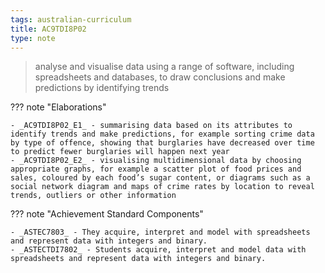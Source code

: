 ```yaml
---
tags: australian-curriculum
title: AC9TDI8P02
type: note
---
```

> analyse and visualise data using a range of software, including spreadsheets and databases, to draw conclusions and make predictions by identifying trends

??? note "Elaborations"

	- _AC9TDI8P02_E1_ - summarising data based on its attributes to identify trends and make predictions, for example sorting crime data by type of offence, showing that burglaries have decreased over time to predict fewer burglaries will happen next year
	- _AC9TDI8P02_E2_ - visualising multidimensional data by choosing appropriate graphs, for example a scatter plot of food prices and sales, coloured by each food’s sugar content, or diagrams such as a social network diagram and maps of crime rates by location to reveal trends, outliers or other information
??? note "Achievement Standard Components"

	- _ASTEC7803_ - They acquire, interpret and model with spreadsheets and represent data with integers and binary.
	- _ASTECTDI7802_ - Students acquire, interpret and model data with spreadsheets and represent data with integers and binary.